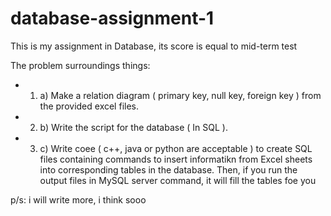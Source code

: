 # database-assignment-1

This is my assignment in Database, its score is equal to mid-term test

The problem surroundings things:

- 1. a) Make a relation diagram ( primary key, null key, foreign key ) from the provided excel files.

- 2. b) Write the script for the database ( In SQL ).

- 3. c) Write coee ( c++, java or python are acceptable ) to create SQL files containing commands to insert informatikn from Excel sheets into corresponding tables in the database. Then, if you run the output files in MySQL server command, it will fill the tables foe you

p/s: i will write more, i think sooo

